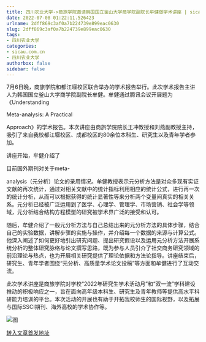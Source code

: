 ```yaml
---
title: 四川农业大学->商旅学院邀请韩国国立釜山大学商学院副院长牟健做学术讲座 | sicau.com.cn
date: 2022-07-08 01:22:11.526423
urlname: 2dff869c3af0a7b224739e899eac0630
slug: 2dff869c3af0a7b224739e899eac0630
tags: 
- 四川农业大学
categories:
- sicau.com.cn
- 四川农业大学
authorbox: false
sidebar: false
---
```

7月6日晚，商旅学院和都江堰校区联合举办的学术报告举行。此次学术报告主讲人为韩国国立釜山大学商学院副院长牟健。牟健通过腾讯会议开展题为《Understanding

Meta-analysis: A Practical

Approach》的学术报告。本次讲座由商旅学院院长王冲教授和刘燕副教授主持，吸引了来自我校都江堰校区、成都校区的80余位本科生、研究生以及青年学者参加。

讲座开始，牟健介绍了
<!--more-->
目前国外期刊对关于meta-

analysis（元分析）论文的录用情况。牟健教授表示元分析方法是对众多现有实证文献的再次统计，通过对相关文献中的统计指标利用相应的统计公式，进行再一次的统计分析，从而可以根据获得的统计显著性等来分析两个变量间真实的相关关系。元分析已经被广泛运用到了医学、心理学、管理学、市场营销、社会学等领域，元分析结合结构方程模型的研究被学术界广泛的接受和认可。

随后，牟健介绍了一般元分析方法与自己总结出来的元分析方法的具体步骤，结合自己的实验数据，讲解步骤的实施与操作，并介绍每一个数据的来源与计算公式。他深入阐述了如何更好地引出研究问题、提出研究假设以及运用元分析方法开展系统分析的整体研究脉络与论文撰写思路，既为参与人员引介了社交商务研究领域的前沿理论与热点，也为开展相关研究提供了理论依据和方法论指导。讲座结束后，研究生、青年学者围绕“元分析、高质量学术论文投稿”等方面和牟健进行了互动交流。

此次学术讲座是商旅学院对学校“2022年研究生学术活动月”和“双一流”学科建设推动的积极响应之一，旨在面向高年级本科生、研究生及青年教师等提供高水平科研能力培训的平台。本次活动的开展也有助于开拓我校师生的国际视野，以及拓展与国际SSCI期刊、海外高校的学术协作等。

![图](https://news.sicau.edu.cn/__local/A/BE/58/A2906B4CED968D191C3ADF0ED29_8BE2FD44_833A7.png)

[转入文章首发地址](https://news.sicau.edu.cn/info/1078/68747.htm)